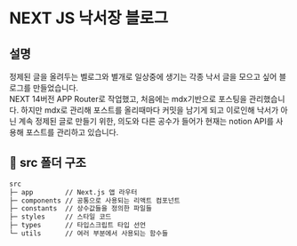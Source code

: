 # NEXT JS 낙서장 블로그

## 설명
정제된 글을 올려두는 벨로그와 별개로 일상중에 생기는 각종 낙서 글을 모으고 싶어 블로그를 만들었습니다.
<br/>
NEXT 14버전 APP Router로 작업했고, 처음에는 mdx기반으로 포스팅을 관리했습니다.
하지만 mdx로 관리해 포스트를 올리때마다 커밋을 남기게 되고 이로인해 낙서가 아닌 계속 정제된 글로 만들기 위한, 의도와 다른 공수가 들어가 현재는 notion API를 사용해 포스트를 관리하고 있습니다.

## 📂 src 폴더 구조

```markdown
src
├─ app        // Next.js 앱 라우터
├─ components // 공통으로 사용되는 리액트 컴포넌트
├─ constants  // 상수값들을 정의한 파일들
├─ styles     // 스타일 코드
├─ types      // 타입스크립트 타입 선언
└─ utils      // 여러 부분에서 사용되는 함수들
```
